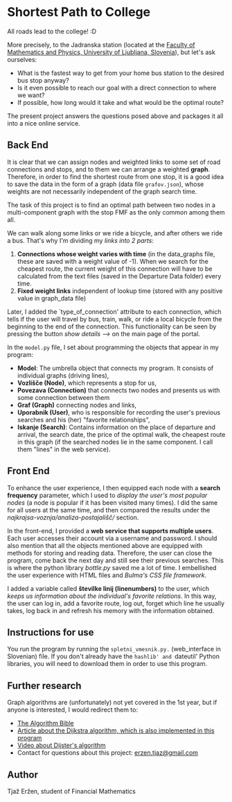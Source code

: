 
# Shortest Path to College

All roads lead to the college! :D

More precisely, to the Jadranska station (located at the [Faculty of Mathematics and Physics, University of Ljubljana, Slovenia](https://www.fmf.uni-lj.si/sl/studij-matematike/)), but let's ask ourselves:
- What is the fastest way to get from your home bus station to the desired bus stop anyway?
- Is it even possible to reach our goal with a direct connection to where we want?
- If possible, how long would it take and what would be the optimal route?

The present project answers the questions posed above and packages it all into a nice online service.

## Back End

It is clear that we can assign nodes and weighted links to some set of road connections and stops, and to them we can arrange a weighted **graph**. Therefore, in order to find the shortest route from one stop, it is a good idea to save the data in the form of a graph (data file `grafov.json`), whose weights are not necessarily independent of the graph search time.

The task of this project is to find an optimal path between two nodes in a multi-component graph with the stop FMF as the only common among them all.

We can walk along some links or we ride a bicycle, and after others we ride a bus. That's why I'm dividing my *links into 2 parts*:

1. **Connections whose weight varies with time** (in the data_graphs file, these are saved with a weight value of -1). When we search for the cheapest route, the current weight of this connection will have to be calculated from the text files (saved in the Departure Data folder) every time.
2. **Fixed weight links** independent of lookup time (stored with any positive value in graph_data file)

Later, I added the `type_of_connection' attribute to each connection, which tells if the user will travel by bus, train, walk, or ride a local bicycle from the beginning to the end of the connection. This functionality can be seen by pressing the button *show details -->* on the main page of the portal.

In the `model.py` file, I set about programming the objects that appear in my program:
- **Model**: The umbrella object that connects my program. It consists of individual graphs (driving lines),
- **Vozlišče (Node)**, which represents a stop for us,
- **Povezava (Connection)** that connects two nodes and presents us with some connection between them
- **Graf (Graph)** connecting nodes and links,
- **Uporabnik (User)**, who is responsible for recording the user's previous searches and his (her) "favorite relationships",
- **Iskanje (Search)**: Contains information on the place of departure and arrival, the search date, the price of the optimal walk, the cheapest route in this graph (if the searched nodes lie in the same component. I call them "lines" in the web service).

## Front End

To enhance the user experience, I then equipped each node with a **search frequency** parameter, which I used to *display the user's most popular nodes* (a node is popular if it has been visited many times). I did the same for all users at the same time, and then compared the results under the *najkrajsa-voznja/analiza-postajališč/* section.

In the front-end, I provided a **web service that supports multiple users**. Each user accesses their account via a username and password. I should also mention that all the objects mentioned above are equipped with methods for storing and reading data. Therefore, the user can close the program, come back the next day and still see their previous searches. This is where the python library *bottle.py* saved me a lot of time. I embellished the user experience with HTML files and *Bulma's CSS file framework*.

I added a variable called **številke linij (linenumbers)** to the user, which *keeps us information about the individual's favorite relations*. In this way, the user can log in, add a favorite route, log out, forget which line he usually takes, log back in and refresh his memory with the information obtained.

## Instructions for use

You run the program by running the `spletni_vmesnik.py.` (web_interface in Slovenian) file. If you don't already have the `hashlib' and `dateutil' Python libraries, you will need to download them in order to use this program.

## Further research

Graph algorithms are (unfortunately) not yet covered in the 1st year, but if anyone is interested, I would redirect them to:
- [The Algorithm Bible](https://edutechlearners.com/download/Introduction_to_algorithms-3rd%20Edition.pdf)
- [Article about the Dijkstra algorithm, which is also implemented in this program](https://www.programiz.com/dsa/dijkstra-algorithm)
- [Video about Dijster's algorithm](https://www.youtube.com/watch?v=GazC3A4OQTE)
- Contact for questions about this project: erzen.tjaz@gmail.com

## Author

Tjaž Eržen, student of Financial Mathematics
